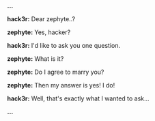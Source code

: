 **...**

**hack3r:** Dear zephyte..?

**zephyte:** Yes, hacker?

**hack3r:** I'd like to ask you one question.

**zephyte:** What is it?

**zephyte:** Do I agree to marry you?

**zephyte:** Then my answer is yes! I do!

**hack3r:** Well, that's exactly what I wanted to ask...

**...**